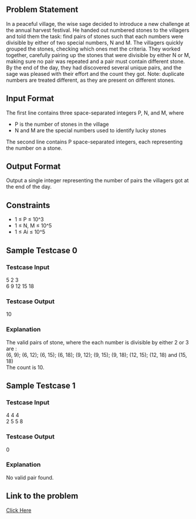 ## Problem Statement

In a peaceful village, the wise sage decided to introduce a new challenge at the annual harvest festival. 
He handed out numbered stones to the villagers and told them the task: find pairs of stones such that each numbers were divisible by either of two special numbers, N and M.
The villagers quickly grouped the stones, checking which ones met the criteria. 
They worked together, carefully pairing up the stones that were divisible by either N or M, making sure no pair was repeated and a pair must contain different stone.
By the end of the day, they had discovered several unique pairs, and the sage was pleased with their effort and the count they got.
Note: duplicate numbers are treated different, as they are present on different stones.

## Input Format

The first line contains three space-separated integers P, N, and M, where 
- P is the number of stones in the village
- N and M are the special numbers used to identify lucky stones

The second line contains P space-separated integers, each representing the number on a stone.

## Output Format

Output a single integer representing the number of pairs the villagers got at the end of the day.

## Constraints

- 1 ≤ P ≤ 10^3
- 1 ≤ N, M ≤ 10^5
- 1 ≤ Ai ≤ 10^5

## Sample Testcase 0

### Testcase Input
5 2 3 <br>
6 9 12 15 18

### Testcase Output
10

### Explanation

The valid pairs of stone, where the each number is divisible by either 2 or 3 are : <br>
(6, 9); (6, 12); (6, 15); (6, 18); (9, 12); (9, 15); (9, 18); (12, 15); (12, 18) and (15, 18) <br>
The count is 10.

## Sample Testcase 1

### Testcase Input
4 4 4 <br>
2 5 5 8

### Testcase Output
0

### Explanation
No valid pair found.

## Link to the problem

[Click Here](https://unstop.com/courses/unstop-practice-interview-pep/30-days-dsa-bootcamp/day-basics-of-arrays-37720/coding-question-37723/)

